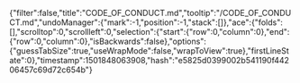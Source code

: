 {"filter":false,"title":"CODE_OF_CONDUCT.md","tooltip":"/CODE_OF_CONDUCT.md","undoManager":{"mark":-1,"position":-1,"stack":[]},"ace":{"folds":[],"scrolltop":0,"scrollleft":0,"selection":{"start":{"row":0,"column":0},"end":{"row":0,"column":0},"isBackwards":false},"options":{"guessTabSize":true,"useWrapMode":false,"wrapToView":true},"firstLineState":0},"timestamp":1501848063908,"hash":"e5825d0399002b541190f44206457c69d72c654b"}